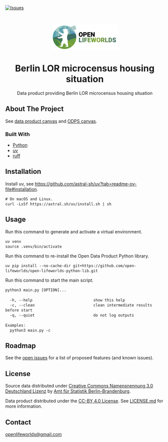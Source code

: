 [![Issues](https://img.shields.io/github/issues/open-lifeworlds/open-lifeworlds-data-product-berlin-lor-microcensus-housing-situation)](https://github.com/open-lifeworlds/open-lifeworlds-data-product-berlin-lor-microcensus-housing-situation/issues)

<br />
<p align="center">
  <a href="https://github.com/open-lifeworlds/open-lifeworlds-data-product-berlin-lor-microcensus-housing-situation">
    <img src="logo-with-text.png" alt="Logo" style="height: 80px; ">
  </a>

  <h1 align="center">Berlin LOR microcensus housing situation</h1>

  <p align="center">
    Data product providing Berlin LOR microcensus housing situation</a>
  </p>
</p>

## About The Project

See [data product canvas](./docs/data-product-canvas.md) and [ODPS canvas](./docs/odps-canvas.md).

### Built With

* [Python](https://www.python.org/)
* [uv](https://docs.astral.sh/uv/)
* [ruff](https://docs.astral.sh/ruff/)

## Installation

Install uv, see https://github.com/astral-sh/uv?tab=readme-ov-file#installation.

```shell
# On macOS and Linux.
curl -LsSf https://astral.sh/uv/install.sh | sh
```

## Usage

Run this command to generate and activate a virtual environment.

```shell
uv venv
source .venv/bin/activate
```

Run this command to re-install the Open Data Product Python library.

```shell
uv pip install --no-cache-dir git+https://github.com/open-lifeworlds/open-lifeworlds-python-lib.git
```

Run this command to start the main script.

```shell
python3 main.py [OPTION]...

  -h, --help                           show this help
  -c, --clean                          clean intermediate results before start
  -q, --quiet                          do not log outputs

Examples:
  python3 main.py -c
```

## Roadmap

See the [open issues](https://github.com/open-lifeworlds/open-lifeworlds-data-product-berlin-lor-microcensus-housing-situation/issues) for a list of proposed features (and
 known issues).

## License

Source data distributed under [Creative Commons Namensnennung 3.0 Deutschland Lizenz](https://creativecommons.org/licenses/by/3.0/de/) by [Amt für Statistik Berlin-Brandenburg](https://www.statistik-berlin-brandenburg.de/).

Data product distributed under the [CC-BY 4.0 License](https://creativecommons.org/licenses/by/4.0/). See [LICENSE.md](./LICENSE.md) for more information.


## Contact

openlifeworlds@gmail.com
